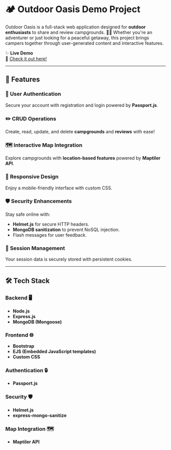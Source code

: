 # 🏕️ Outdoor Oasis Demo Project

Outdoor Oasis is a full-stack web application designed for **outdoor enthusiasts** to share and review campgrounds. 🌲⛺ Whether you're an adventurer or just looking for a peaceful getaway, this project brings campers together through user-generated content and interactive features.

✨ **Live Demo**  
🔗 [Check it out here!](https://outdoor-oasis.onrender.com/)

---

## 🚀 Features

### 🔐 **User Authentication**  
Secure your account with registration and login powered by **Passport.js**.  

### ✏️ **CRUD Operations**  
Create, read, update, and delete **campgrounds** and **reviews** with ease!  

### 🗺️ **Interactive Map Integration**  
Explore campgrounds with **location-based features** powered by **Maptiler API**.  

### 📱 **Responsive Design**  
Enjoy a mobile-friendly interface with custom CSS.  

### 🛡️ **Security Enhancements**  
Stay safe online with:
- **Helmet.js** for secure HTTP headers.
- **MongoDB sanitization** to prevent NoSQL injection.
- Flash messages for user feedback.

### 🍪 **Session Management**  
Your session data is securely stored with persistent cookies.  

---

## 🛠️ Tech Stack

### Backend 🖥️
- **Node.js**  
- **Express.js**  
- **MongoDB (Mongoose)**  

### Frontend 🌐
- **Bootstrap**  
- **EJS (Embedded JavaScript templates)**  
- **Custom CSS**  

### Authentication 🔒
- **Passport.js**  

### Security 🛡️
- **Helmet.js**  
- **express-mongo-sanitize**  

### Map Integration 🗺️
- **Maptiler API**  
